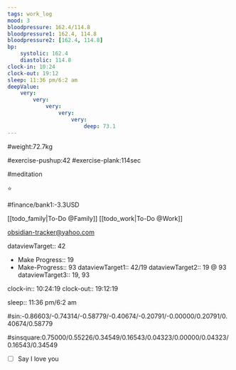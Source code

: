 ```yaml
---
tags: work_log
mood: 3
bloodpressure: 162.4/114.8
bloodpressure1: 162.4, 114.8
bloodpressure2: [162.4, 114.8]
bp:
    systolic: 162.4
    diastolic: 114.8
clock-in: 10:24
clock-out: 19:12
sleep: 11:36 pm/6:2 am
deepValue: 
    very: 
        very: 
            very: 
                very: 
                    very: 
                        deep: 73.1
---
```


#weight:72.7kg

#exercise-pushup:42
#exercise-plank:114sec

#meditation

⭐


#finance/bank1:-3.3USD

[[todo_family|To-Do @Family]]
[[todo_work|To-Do @Work]]

obsidian-tracker@yahoo.com


dataviewTarget:: 42
- Make Progress:: 19
- Make-Progress:: 93
dataviewTarget1:: 42/19
dataviewTarget2:: 19 @ 93
dataviewTarget3:: 19, 93

clock-in:: 10:24:19
clock-out:: 19:12:19

sleep:: 11:36 pm/6:2 am

#sin:-0.86603/-0.74314/-0.58779/-0.40674/-0.20791/-0.00000/0.20791/0.40674/0.58779

#sinsquare:0.75000/0.55226/0.34549/0.16543/0.04323/0.00000/0.04323/0.16543/0.34549

- [ ] Say I love you


